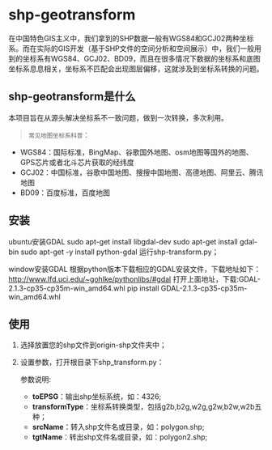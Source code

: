 # shp-geotransform

在中国特色GIS主义中，我们拿到的SHP数据一般有WGS84和GCJ02两种坐标系。而在实际的GIS开发（基于SHP文件的空间分析和空间展示）中，我们一般用到的坐标系有WGS84、GCJ02、BD09，而且在很多情况下数据的坐标系和底图坐标系息息相关，坐标系不匹配会出现图层偏移，这就涉及到坐标系转换的问题。


## shp-geotransform是什么

本项目旨在从源头解决坐标系不一致问题，做到一次转换，多次利用。

>`常见地图坐标系科普`： 

* WGS84：国际标准，BingMap、谷歌国外地图、osm地图等国外的地图、GPS芯片或者北斗芯片获取的经纬度
* GCJ02：中国标准，谷歌中国地图、搜搜中国地图、高德地图、阿里云、腾讯地图
* BD09：百度标准，百度地图


## 安装
ubuntu安装GDAL
sudo apt-get install libgdal-dev
sudo apt-get install gdal-bin
sudo apt-get -y install python-gdal
运行shp-transform.py；

window安装GDAL
根据python版本下载相应的GDAL安装文件，下载地址如下：
http://www.lfd.uci.edu/~gohlke/pythonlibs/#gdal
打开上面地址，下载:GDAL-2.1.3-cp35-cp35m-win_amd64.whl
pip install GDAL-2.1.3-cp35-cp35m-win_amd64.whl
       
## 使用

1. 选择放置您的shp文件到origin-shp文件夹中；

2. 设置参数，打开根目录下shp_transform.py：

    参数说明:
    * **toEPSG**：输出shp坐标系统，如：4326;
    * **transformType**：坐标系转换类型，包括g2b,b2g,w2g,g2w,b2w,w2b五种；
    * **srcName**：转入shp文件名或目录，如：polygon.shp;
    * **tgtName**：转出shp文件名或目录，如：polygon2.shp;



